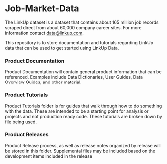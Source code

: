 # Job-Market-Data

The LinkUp dataset is a dataset that contains about 165 million job records scraped direct from about 60,000 company career sites.  For more information contact data@linkup.com.

This repository is to store documentation and tutorials regarding LinkUp data that can be used to get started using LinkUp Data.  

### Product Documentation

Product Documentation will contain general product information that can be referenced.  Examples include Data Dictionaries, User Guides, Data Overview Guides, and other material.

### Product Tutorials

Product Tutorials folder is for guides that walk through how to do something with the data.  These are intended to be a starting point for analysis or projects and not production ready code.  These tutorials are broken down by file being used.

### Product Releases

Product Release process, as well as release notes organized by release will be stored in this folder.  Supplemental files may be included based on the development items included in the release
